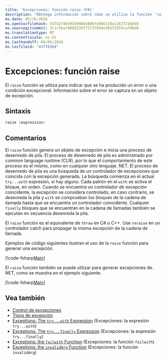```yaml
---
title: 'Excepciones: función raise (F#)'
description: "Obtenga información sobre cómo se utiliza la función 'raise' de F # para indicar que se ha producido un error o una condición excepcional."
ms.date: 05/16/2016
ms.openlocfilehash: 537d274659d29404380bfdd56310ac267372bb98
ms.sourcegitcommit: 3c1c3ba79895335ff3737934e39372555ca7d6d0
ms.translationtype: MT
ms.contentlocale: es-ES
ms.lasthandoff: 09/05/2018
ms.locfileid: "43778264"
---
```

# <a name="exceptions-the-raise-function"></a>Excepciones: función raise

El `raise` función se utiliza para indicar que se ha producido un error o una condición excepcional. Información sobre el error se captura en un objeto de excepción.

## <a name="syntax"></a>Sintaxis

```fsharp
raise (expression)
```

## <a name="remarks"></a>Comentarios

El `raise` función genera un objeto de excepción e inicia una proceso de desenredo de pila. El proceso de desenredo de pila es administrado por common language runtime (CLR), por lo que el comportamiento de este proceso es el mismo, como en cualquier otro lenguaje. NET. El proceso de desenredo de pila es una búsqueda de un controlador de excepciones que coincida con la excepción generada. La búsqueda comienza en el actual `try...with` expresión, si hay alguno. Cada patrón en el `with` se activa el bloque, en orden. Cuando se encuentra un controlador de excepción coincidente, la excepción se considera controlado; en caso contrario, se desenreda la pila y `with` se comprueban los bloques de la cadena de llamada hasta que se encuentra un controlador coincidente. Cualquier `finally` bloques que se encuentran en la cadena de llamadas también se ejecutan en secuencia desenreda la pila.

El `raise` función es el equivalente de `throw` en C# o C++. Use `reraise` en un controlador catch para propagar la misma excepción de la cadena de llamada.

Ejemplos de código siguientes ilustran el uso de la `raise` función para generar una excepción.

[!code-fsharp[Main](../../../../samples/snippets/fsharp/lang-ref-2/snippet5801.fs)]

El `raise` función también se puede utilizar para generar excepciones de. NET, como se muestra en el ejemplo siguiente.

[!code-fsharp[Main](../../../../samples/snippets/fsharp/lang-ref-2/snippet5802.fs)]

## <a name="see-also"></a>Vea también

- [Control de excepciones](index.md)
- [Tipos de excepción](exception-types.md)
- [Exceptions: The `try...with` Expression](the-try-with-expression.md) (Excepciones: la expresión `try...with`)
- [Exceptions: The `try...finally` Expression](the-try-finally-expression.md) (Excepciones: la expresión `try...finally`)
- [Exceptions: the `failwith` Function](the-failwith-function.md) (Excepciones: la función `failwith`)
- [Exceptions: the `invalidArg` Function](the-invalidArg-function.md) (Excepciones: la función `invalidArg`)
